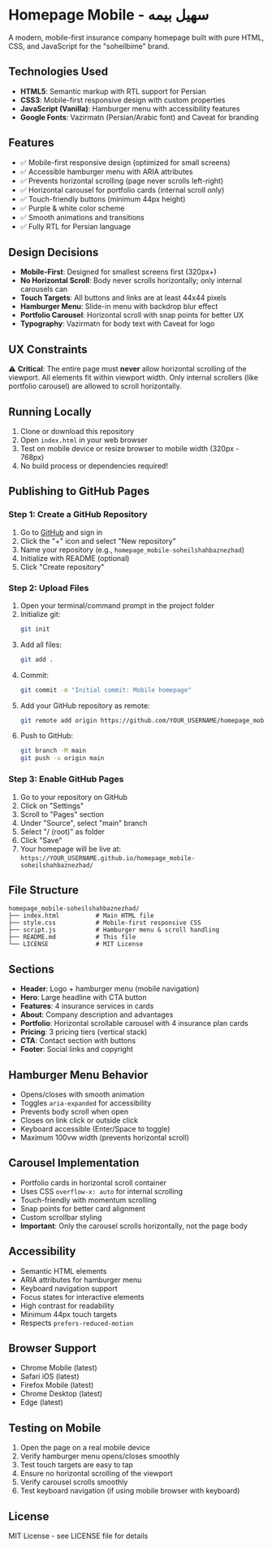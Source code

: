 # Homepage Mobile - سهیل بیمه

A modern, mobile-first insurance company homepage built with pure HTML, CSS, and JavaScript for the "soheilbime" brand.

## Technologies Used

- **HTML5**: Semantic markup with RTL support for Persian
- **CSS3**: Mobile-first responsive design with custom properties
- **JavaScript (Vanilla)**: Hamburger menu with accessibility features
- **Google Fonts**: Vazirmatn (Persian/Arabic font) and Caveat for branding

## Features

- ✅ Mobile-first responsive design (optimized for small screens)
- ✅ Accessible hamburger menu with ARIA attributes
- ✅ Prevents horizontal scrolling (page never scrolls left-right)
- ✅ Horizontal carousel for portfolio cards (internal scroll only)
- ✅ Touch-friendly buttons (minimum 44px height)
- ✅ Purple & white color scheme
- ✅ Smooth animations and transitions
- ✅ Fully RTL for Persian language

## Design Decisions

- **Mobile-First**: Designed for smallest screens first (320px+)
- **No Horizontal Scroll**: Body never scrolls horizontally; only internal carousels can
- **Touch Targets**: All buttons and links are at least 44x44 pixels
- **Hamburger Menu**: Slide-in menu with backdrop blur effect
- **Portfolio Carousel**: Horizontal scroll with snap points for better UX
- **Typography**: Vazirmatn for body text with Caveat for logo

## UX Constraints

⚠️ **Critical**: The entire page must **never** allow horizontal scrolling of the viewport. All elements fit within viewport width. Only internal scrollers (like portfolio carousel) are allowed to scroll horizontally.

## Running Locally

1. Clone or download this repository
2. Open `index.html` in your web browser
3. Test on mobile device or resize browser to mobile width (320px - 768px)
4. No build process or dependencies required!

## Publishing to GitHub Pages

### Step 1: Create a GitHub Repository

1. Go to [GitHub](https://github.com) and sign in
2. Click the "+" icon and select "New repository"
3. Name your repository (e.g., `homepage_mobile-soheilshahbaznezhad`)
4. Initialize with README (optional)
5. Click "Create repository"

### Step 2: Upload Files

1. Open your terminal/command prompt in the project folder
2. Initialize git:
   ```bash
   git init
   ```
3. Add all files:
   ```bash
   git add .
   ```
4. Commit:
   ```bash
   git commit -m "Initial commit: Mobile homepage"
   ```
5. Add your GitHub repository as remote:
   ```bash
   git remote add origin https://github.com/YOUR_USERNAME/homepage_mobile-soheilshahbaznezhad.git
   ```
6. Push to GitHub:
   ```bash
   git branch -M main
   git push -u origin main
   ```

### Step 3: Enable GitHub Pages

1. Go to your repository on GitHub
2. Click on "Settings"
3. Scroll to "Pages" section
4. Under "Source", select "main" branch
5. Select "/ (root)" as folder
6. Click "Save"
7. Your homepage will be live at: `https://YOUR_USERNAME.github.io/homepage_mobile-soheilshahbaznezhad/`

## File Structure

```
homepage_mobile-soheilshahbaznezhad/
├── index.html          # Main HTML file
├── style.css           # Mobile-first responsive CSS
├── script.js           # Hamburger menu & scroll handling
├── README.md           # This file
└── LICENSE             # MIT License
```

## Sections

- **Header**: Logo + hamburger menu (mobile navigation)
- **Hero**: Large headline with CTA button
- **Features**: 4 insurance services in cards
- **About**: Company description and advantages
- **Portfolio**: Horizontal scrollable carousel with 4 insurance plan cards
- **Pricing**: 3 pricing tiers (vertical stack)
- **CTA**: Contact section with buttons
- **Footer**: Social links and copyright

## Hamburger Menu Behavior

- Opens/closes with smooth animation
- Toggles `aria-expanded` for accessibility
- Prevents body scroll when open
- Closes on link click or outside click
- Keyboard accessible (Enter/Space to toggle)
- Maximum 100vw width (prevents horizontal scroll)

## Carousel Implementation

- Portfolio cards in horizontal scroll container
- Uses CSS `overflow-x: auto` for internal scrolling
- Touch-friendly with momentum scrolling
- Snap points for better card alignment
- Custom scrollbar styling
- **Important**: Only the carousel scrolls horizontally, not the page body

## Accessibility

- Semantic HTML elements
- ARIA attributes for hamburger menu
- Keyboard navigation support
- Focus states for interactive elements
- High contrast for readability
- Minimum 44px touch targets
- Respects `prefers-reduced-motion`

## Browser Support

- Chrome Mobile (latest)
- Safari iOS (latest)
- Firefox Mobile (latest)
- Chrome Desktop (latest)
- Edge (latest)

## Testing on Mobile

1. Open the page on a real mobile device
2. Verify hamburger menu opens/closes smoothly
3. Test touch targets are easy to tap
4. Ensure no horizontal scrolling of the viewport
5. Verify carousel scrolls smoothly
6. Test keyboard navigation (if using mobile browser with keyboard)

## License

MIT License - see LICENSE file for details

